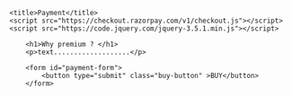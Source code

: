 <!DOCTYPE html>
<html xmlns:th="https://www.thymeleaf.org">
<head>
<meta charset="ISO-8859-1">
	
	<title>Payment</title>
	<script src="https://checkout.razorpay.com/v1/checkout.js"></script>
	<script src="https://code.jquery.com/jquery-3.5.1.min.js"></script>

</head>
<body>
<div>

		<h1>Why premium ? </h1>
		<p>text...................</p>
		
    	<form id="payment-form">
	        <button type="submit" class="buy-button" >BUY</button>
	    </form>
   
</div>

<script>
$(document).ready(function() 
{
    $(".buy-button").click(function(e) 
    {
        e.preventDefault();
        var form = $(this).closest('form');
        
        
        createOrder();
    });
});

function createOrder() 
{
	
    $.post("/createOrder")
        .done(function(order) 
        {
            order = JSON.parse(order);
            var options = 
            {
                "key": "rzp_test_nubkjMCCQtr5iq",
                "amount": order.amount_due.toString(),
                "currency": "INR",
                "name": "Tune Hub",
                "description": "Test Transaction",
                "order_id": order.id,
                "handler": function (response) 
                {
                    verifyPayment(response.razorpay_order_id, response.razorpay_payment_id, response.razorpay_signature);
                },
                "prefill": 
                {
                    "name": "Your Name",
                    "email": "test@example.com",
                    "contact": "9999999999"
                },
                "notes": 
                {
                    "address": "Your Address"
                },
                "theme": 
                {
                    "color": "#F37254"
                }
            };
            var rzp1 = new Razorpay(options);
            rzp1.open();
        })
        .fail(function(error) 
        {
            console.error("Error:", error);
        });
}

function verifyPayment(orderId, paymentId, signature) 
{
     $.post("/verify", { orderId: orderId, paymentId: paymentId, signature: signature })
         .done(function(isValid) 
         {
             if (isValid) 
             {	
             	alert("Payment successful");
                window.location.href='Payment-success';
             } 
             else 
             {
                 alert("Payment failed");
                 window.location.href='payment-failure';
             }
         })
         .fail(function(error) 
         {
             console.error("Error:", error);
         });
}
</script>
</body>
</html>
